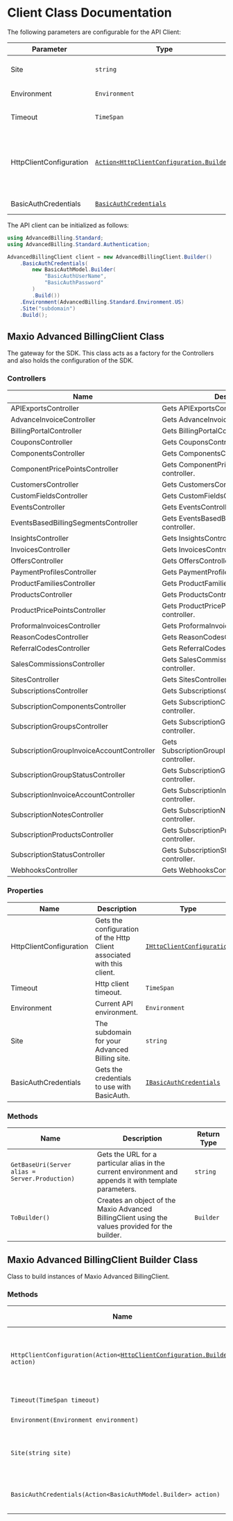 
# Client Class Documentation

The following parameters are configurable for the API Client:

| Parameter | Type | Description |
|  --- | --- | --- |
| Site | `string` | The subdomain for your Advanced Billing site.<br>*Default*: `"subdomain"` |
| Environment | `Environment` | The API environment. <br> **Default: `Environment.US`** |
| Timeout | `TimeSpan` | Http client timeout.<br>*Default*: `TimeSpan.FromSeconds(120)` |
| HttpClientConfiguration | [`Action<HttpClientConfiguration.Builder>`](../doc/http-client-configuration-builder.md) | Action delegate that configures the HTTP client by using the HttpClientConfiguration.Builder for customizing API call settings.<br>*Default*: `new HttpClient()` |
| BasicAuthCredentials | [`BasicAuthCredentials`](auth/basic-authentication.md) | The Credentials Setter for Basic Authentication |

The API client can be initialized as follows:

```csharp
using AdvancedBilling.Standard;
using AdvancedBilling.Standard.Authentication;

AdvancedBillingClient client = new AdvancedBillingClient.Builder()
    .BasicAuthCredentials(
        new BasicAuthModel.Builder(
            "BasicAuthUserName",
            "BasicAuthPassword"
        )
        .Build())
    .Environment(AdvancedBilling.Standard.Environment.US)
    .Site("subdomain")
    .Build();
```

## Maxio Advanced BillingClient Class

The gateway for the SDK. This class acts as a factory for the Controllers and also holds the configuration of the SDK.

### Controllers

| Name | Description |
|  --- | --- |
| APIExportsController | Gets APIExportsController controller. |
| AdvanceInvoiceController | Gets AdvanceInvoiceController controller. |
| BillingPortalController | Gets BillingPortalController controller. |
| CouponsController | Gets CouponsController controller. |
| ComponentsController | Gets ComponentsController controller. |
| ComponentPricePointsController | Gets ComponentPricePointsController controller. |
| CustomersController | Gets CustomersController controller. |
| CustomFieldsController | Gets CustomFieldsController controller. |
| EventsController | Gets EventsController controller. |
| EventsBasedBillingSegmentsController | Gets EventsBasedBillingSegmentsController controller. |
| InsightsController | Gets InsightsController controller. |
| InvoicesController | Gets InvoicesController controller. |
| OffersController | Gets OffersController controller. |
| PaymentProfilesController | Gets PaymentProfilesController controller. |
| ProductFamiliesController | Gets ProductFamiliesController controller. |
| ProductsController | Gets ProductsController controller. |
| ProductPricePointsController | Gets ProductPricePointsController controller. |
| ProformaInvoicesController | Gets ProformaInvoicesController controller. |
| ReasonCodesController | Gets ReasonCodesController controller. |
| ReferralCodesController | Gets ReferralCodesController controller. |
| SalesCommissionsController | Gets SalesCommissionsController controller. |
| SitesController | Gets SitesController controller. |
| SubscriptionsController | Gets SubscriptionsController controller. |
| SubscriptionComponentsController | Gets SubscriptionComponentsController controller. |
| SubscriptionGroupsController | Gets SubscriptionGroupsController controller. |
| SubscriptionGroupInvoiceAccountController | Gets SubscriptionGroupInvoiceAccountController controller. |
| SubscriptionGroupStatusController | Gets SubscriptionGroupStatusController controller. |
| SubscriptionInvoiceAccountController | Gets SubscriptionInvoiceAccountController controller. |
| SubscriptionNotesController | Gets SubscriptionNotesController controller. |
| SubscriptionProductsController | Gets SubscriptionProductsController controller. |
| SubscriptionStatusController | Gets SubscriptionStatusController controller. |
| WebhooksController | Gets WebhooksController controller. |

### Properties

| Name | Description | Type |
|  --- | --- | --- |
| HttpClientConfiguration | Gets the configuration of the Http Client associated with this client. | [`IHttpClientConfiguration`](../doc/http-client-configuration.md) |
| Timeout | Http client timeout. | `TimeSpan` |
| Environment | Current API environment. | `Environment` |
| Site | The subdomain for your Advanced Billing site. | `string` |
| BasicAuthCredentials | Gets the credentials to use with BasicAuth. | [`IBasicAuthCredentials`](auth/basic-authentication.md) |

### Methods

| Name | Description | Return Type |
|  --- | --- | --- |
| `GetBaseUri(Server alias = Server.Production)` | Gets the URL for a particular alias in the current environment and appends it with template parameters. | `string` |
| `ToBuilder()` | Creates an object of the Maxio Advanced BillingClient using the values provided for the builder. | `Builder` |

## Maxio Advanced BillingClient Builder Class

Class to build instances of Maxio Advanced BillingClient.

### Methods

| Name | Description | Return Type |
|  --- | --- | --- |
| `HttpClientConfiguration(Action<`[`HttpClientConfiguration.Builder`](../doc/http-client-configuration-builder.md)`> action)` | Gets the configuration of the Http Client associated with this client. | `Builder` |
| `Timeout(TimeSpan timeout)` | Http client timeout. | `Builder` |
| `Environment(Environment environment)` | Current API environment. | `Builder` |
| `Site(string site)` | The subdomain for your Advanced Billing site. | `Builder` |
| `BasicAuthCredentials(Action<BasicAuthModel.Builder> action)` | Sets credentials for BasicAuth. | `Builder` |

